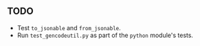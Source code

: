 TODO
----
- Test `to_jsonable` and `from_jsonable`.
- Run `test_gencodeutil.py` as part of the `python` module's tests.